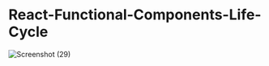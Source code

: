 # React-Functional-Components-Life-Cycle
![Screenshot (29)](https://user-images.githubusercontent.com/53907570/143824451-504b84c6-7644-4d72-aca8-d3273036338a.png)
